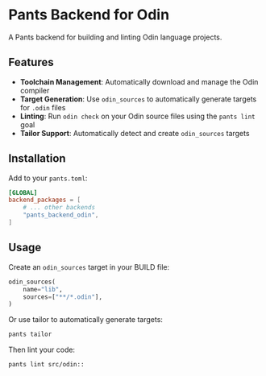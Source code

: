 # Pants Backend for Odin

A Pants backend for building and linting Odin language projects.

## Features

- **Toolchain Management**: Automatically download and manage the Odin compiler
- **Target Generation**: Use `odin_sources` to automatically generate targets for `.odin` files
- **Linting**: Run `odin check` on your Odin source files using the `pants lint` goal
- **Tailor Support**: Automatically detect and create `odin_sources` targets

## Installation

Add to your `pants.toml`:

```toml
[GLOBAL]
backend_packages = [
    # ... other backends
    "pants_backend_odin",
]
```

## Usage

Create an `odin_sources` target in your BUILD file:

```python
odin_sources(
    name="lib",
    sources=["**/*.odin"],
)
```

Or use tailor to automatically generate targets:

```bash
pants tailor
```

Then lint your code:

```bash
pants lint src/odin::
```
